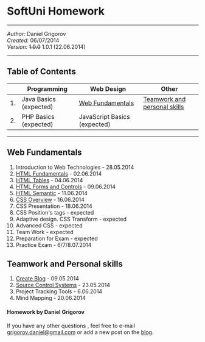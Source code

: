 <h1>SoftUni Homework</h1>

<hr />

<em>Author:</em> Daniel Grigorov<br/>
<em>Created:</em> 06/07/2014<br/>
<em>Version:</em> <del>1.0.0</del> 1.0.1 (22.06.2014)</p>

<hr />

<h2>Table of Contents</h2>

|     | Programming                  | Web Design                                          | Other
| --- | ---------------------------- | -----------------------------------------------     |-----------------------------
| 1.  | Java Basics  (expected)      | [Web Fundamentals](#web-fundamentals)               | [Teamwork and personal skills](#teamwork-and-personal-skills) 
| 2.  | PHP Basics (expected)        | JavaScript Basics (expected)                        | 


<hr />

## Web Fundamentals

1. Introduction to Web Technologies - 28.05.2014
2. [HTML Fundamentals](https://github.com/dgrigorov/SoftUni/tree/master/Web%20Fundamentals/HTML/1.HTML%20Basics) - 02.06.2014
3. [HTML Tables](https://github.com/dgrigorov/SoftUni/tree/master/Web%20Fundamentals/HTML/2.HTML%20Tables) - 04.06.2014
4. [HTML Forms and Controls](https://github.com/dgrigorov/SoftUni/tree/master/Web%20Fundamentals/HTML/3.HTML%20Forms) - 09.06.2014
5. [HTML Semantic](https://github.com/dgrigorov/SoftUni/tree/master/Web%20Fundamentals/HTML/4.HTML%20Semantic) - 11.06.2014
6. [CSS Overview](https://github.com/dgrigorov/SoftUni/tree/master/Web%20Fundamentals/CSS/1.CSS%20Overview) - 16.06.2014
7. CSS Presentation - 18.06.2014
8. CSS Position's tags - expected
9. Adaptive design. CSS Transform - expected
10. Advanced CSS - expected
11. Team Work - expected
12. Preparation for Exam - expected
13. Practice Exam - 6/7/8.07.2014 


## Teamwork and Personal skills
1. [Create Blog](http://grigorovtuts.wordpress.com/) - 09.05.2014
2. [Source Control Systems](https://github.com/dgrigorov) - 23.05.2014
3. Project Tracking Tools - 6.06.2014
4. Mind Mapping - 20.06.2014




<h4>Homework by Daniel Grigorov</h4>

<p>If you have any other questions , feel free to e-mail <a href="mailto:grigorov.daniel@gmail.com">grigorov.daniel@gmail.com</a> or add a new post on the <a href="http://grigorovtuts.wordpress.com/" title="visit the blog" target="_blank">blog</a>.</p>
